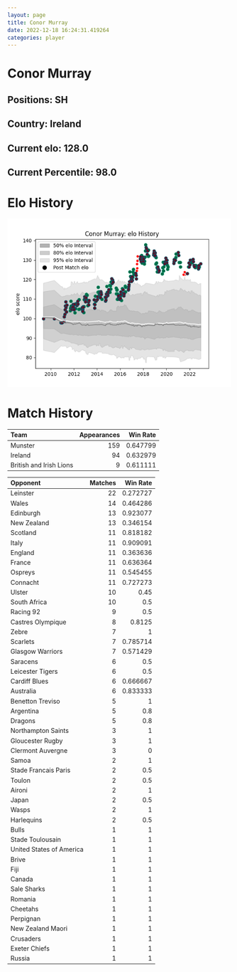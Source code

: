 ```yaml
---  
layout: page  
title: Conor Murray  
date: 2022-12-18 16:24:31.419264  
categories: player  
---
```

# Conor Murray

## Positions: SH

## Country: Ireland

## Current elo: 128.0

## Current Percentile: 98.0

# Elo History


![elo history](history_ConorMurray.png)
# Match History


| Team                    |   Appearances |   Win Rate |
|:------------------------|--------------:|-----------:|
| Munster                 |           159 |   0.647799 |
| Ireland                 |            94 |   0.632979 |
| British and Irish Lions |             9 |   0.611111 |

| Opponent                 |   Matches |   Win Rate |
|:-------------------------|----------:|-----------:|
| Leinster                 |        22 |   0.272727 |
| Wales                    |        14 |   0.464286 |
| Edinburgh                |        13 |   0.923077 |
| New Zealand              |        13 |   0.346154 |
| Scotland                 |        11 |   0.818182 |
| Italy                    |        11 |   0.909091 |
| England                  |        11 |   0.363636 |
| France                   |        11 |   0.636364 |
| Ospreys                  |        11 |   0.545455 |
| Connacht                 |        11 |   0.727273 |
| Ulster                   |        10 |   0.45     |
| South Africa             |        10 |   0.5      |
| Racing 92                |         9 |   0.5      |
| Castres Olympique        |         8 |   0.8125   |
| Zebre                    |         7 |   1        |
| Scarlets                 |         7 |   0.785714 |
| Glasgow Warriors         |         7 |   0.571429 |
| Saracens                 |         6 |   0.5      |
| Leicester Tigers         |         6 |   0.5      |
| Cardiff Blues            |         6 |   0.666667 |
| Australia                |         6 |   0.833333 |
| Benetton Treviso         |         5 |   1        |
| Argentina                |         5 |   0.8      |
| Dragons                  |         5 |   0.8      |
| Northampton Saints       |         3 |   1        |
| Gloucester Rugby         |         3 |   1        |
| Clermont Auvergne        |         3 |   0        |
| Samoa                    |         2 |   1        |
| Stade Francais Paris     |         2 |   0.5      |
| Toulon                   |         2 |   0.5      |
| Aironi                   |         2 |   1        |
| Japan                    |         2 |   0.5      |
| Wasps                    |         2 |   1        |
| Harlequins               |         2 |   0.5      |
| Bulls                    |         1 |   1        |
| Stade Toulousain         |         1 |   1        |
| United States of America |         1 |   1        |
| Brive                    |         1 |   1        |
| Fiji                     |         1 |   1        |
| Canada                   |         1 |   1        |
| Sale Sharks              |         1 |   1        |
| Romania                  |         1 |   1        |
| Cheetahs                 |         1 |   1        |
| Perpignan                |         1 |   1        |
| New Zealand Maori        |         1 |   1        |
| Crusaders                |         1 |   1        |
| Exeter Chiefs            |         1 |   1        |
| Russia                   |         1 |   1        |